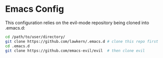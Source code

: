 # Emacs Config

This configuration relies on the evil-mode repository being cloned into .emacs.d:

```bash
cd /path/to/user/directory/
git clone https://github.com/lawkern/.emacs.d # clone this repo first
cd .emacs.d
git clone https://github.com/emacs-evil/evil  # then clone evil
